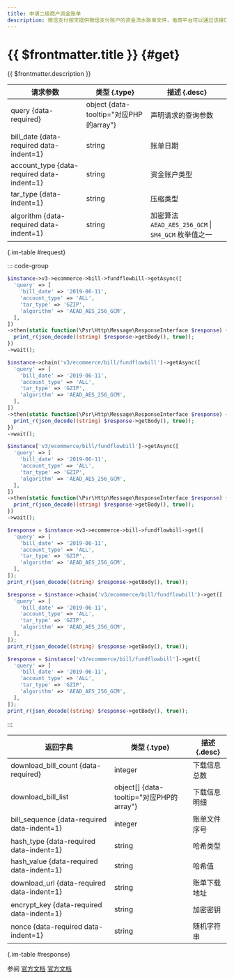 ```yaml
---
title: 申请二级商户资金账单
description: 微信支付按天提供微信支付账户的资金流水账单文件，电商平台可以通过该接口获取二级商户账单文件的下载地址。文件内包含电商平台二级商户资金操作相关的业务单号、收支金额、记账时间等信息，供电商平台进行核对。
---
```


# {{ $frontmatter.title }} {#get}

{{ $frontmatter.description }}

| 请求参数 | 类型 {.type} | 描述 {.desc}
| --- | --- | ---
| query {data-required} | object {data-tooltip="对应PHP的array"} | 声明请求的查询参数
| bill_date {data-required data-indent=1} | string | 账单日期
| account_type {data-required data-indent=1} | string | 资金账户类型
| tar_type {data-indent=1} | string | 压缩类型
| algorithm {data-required data-indent=1} | string | 加密算法<br/>`AEAD_AES_256_GCM` \| `SM4_GCM` 枚举值之一

{.im-table #request}

::: code-group

```php [异步纯链式]
$instance->v3->ecommerce->bill->fundflowbill->getAsync([
  'query' => [
    'bill_date' => '2019-06-11',
    'account_type' => 'ALL',
    'tar_type' => 'GZIP',
    'algorithm' => 'AEAD_AES_256_GCM',
  ],
])
->then(static function(\Psr\Http\Message\ResponseInterface $response) {
  print_r(json_decode((string) $response->getBody(), true));
})
->wait();
```

```php [异步声明式]
$instance->chain('v3/ecommerce/bill/fundflowbill')->getAsync([
  'query' => [
    'bill_date' => '2019-06-11',
    'account_type' => 'ALL',
    'tar_type' => 'GZIP',
    'algorithm' => 'AEAD_AES_256_GCM',
  ],
])
->then(static function(\Psr\Http\Message\ResponseInterface $response) {
  print_r(json_decode((string) $response->getBody(), true));
})
->wait();
```

```php [异步属性式]
$instance['v3/ecommerce/bill/fundflowbill']->getAsync([
  'query' => [
    'bill_date' => '2019-06-11',
    'account_type' => 'ALL',
    'tar_type' => 'GZIP',
    'algorithm' => 'AEAD_AES_256_GCM',
  ],
])
->then(static function(\Psr\Http\Message\ResponseInterface $response) {
  print_r(json_decode((string) $response->getBody(), true));
})
->wait();
```

```php [同步纯链式]
$response = $instance->v3->ecommerce->bill->fundflowbill->get([
  'query' => [
    'bill_date' => '2019-06-11',
    'account_type' => 'ALL',
    'tar_type' => 'GZIP',
    'algorithm' => 'AEAD_AES_256_GCM',
  ],
]);
print_r(json_decode((string) $response->getBody(), true));
```

```php [同步声明式]
$response = $instance->chain('v3/ecommerce/bill/fundflowbill')->get([
  'query' => [
    'bill_date' => '2019-06-11',
    'account_type' => 'ALL',
    'tar_type' => 'GZIP',
    'algorithm' => 'AEAD_AES_256_GCM',
  ],
]);
print_r(json_decode((string) $response->getBody(), true));
```

```php [同步属性式]
$response = $instance['v3/ecommerce/bill/fundflowbill']->get([
  'query' => [
    'bill_date' => '2019-06-11',
    'account_type' => 'ALL',
    'tar_type' => 'GZIP',
    'algorithm' => 'AEAD_AES_256_GCM',
  ],
]);
print_r(json_decode((string) $response->getBody(), true));
```

:::

| 返回字典 | 类型 {.type} | 描述 {.desc}
| --- | --- | ---
| download_bill_count {data-required}| integer | 下载信息总数
| download_bill_list | object[] {data-tooltip="对应PHP的array"} | 下载信息明细
| bill_sequence {data-required data-indent=1} | integer | 账单文件序号
| hash_type {data-required data-indent=1} | string | 哈希类型
| hash_value {data-required data-indent=1} | string | 哈希值
| download_url {data-required data-indent=1} | string | 账单下载地址
| encrypt_key {data-required data-indent=1} | string | 加密密钥
| nonce {data-required data-indent=1} | string | 随机字符串

{.im-table #response}

参阅 [官方文档](https://pay.weixin.qq.com/docs/partner/apis/bill-download/sub-merchant-fund-flow-bill/get-sub-merchant-fund-flow-bill.html) [官方文档](https://pay.weixin.qq.com/wiki/doc/apiv3_partner/apis/chapter7_9_5.shtml)
